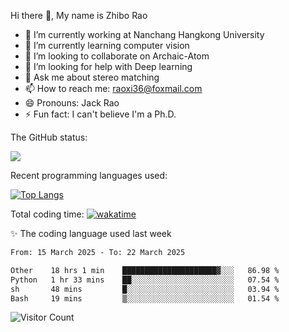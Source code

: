 Hi there 👋, My name is Zhibo Rao
- 🔭 I’m currently working at Nanchang Hangkong University
- 🌱 I’m currently learning computer vision
- 👯 I’m looking to collaborate on Archaic-Atom
- 🤔 I’m looking for help with Deep learning
- 💬 Ask me about stereo matching
- 📫 How to reach me: raoxi36@foxmail.com
- 😄 Pronouns: Jack Rao
- ⚡ Fun fact: I can't believe I'm a Ph.D.

The GitHub status:

![](https://github-readme-stats.vercel.app/api?username=ZhiboRao)

Recent programming languages used:

[![Top Langs](https://github-readme-stats.vercel.app/api/top-langs/?username=ZhiboRao&layout=compact)](https://github.com/anuraghazra/github-readme-stats)

Total coding time: [![wakatime](https://wakatime.com/badge/user/51ec5ec7-4742-4243-9eea-732ade32c0b7.svg)](https://wakatime.com/@51ec5ec7-4742-4243-9eea-732ade32c0b7)

✨ The coding language used last week 
<!--START_SECTION:waka-->

```txt
From: 15 March 2025 - To: 22 March 2025

Other    18 hrs 1 min    █████████████████████▓░░░   86.98 %
Python   1 hr 33 mins    ██░░░░░░░░░░░░░░░░░░░░░░░   07.54 %
sh       48 mins         █░░░░░░░░░░░░░░░░░░░░░░░░   03.94 %
Bash     19 mins         ▒░░░░░░░░░░░░░░░░░░░░░░░░   01.54 %
```

<!--END_SECTION:waka-->

![Visitor Count](https://profile-counter.glitch.me/Raohaocheng/count.svg)

